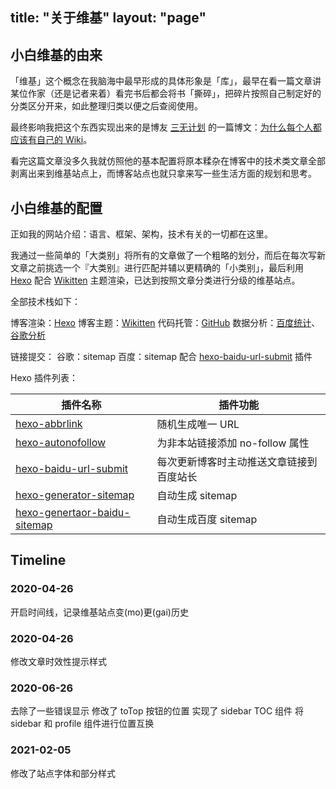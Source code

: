 title: "关于维基"
layout: "page"
---

## 小白维基的由来

「维基」这个概念在我脑海中最早形成的具体形象是「库」，最早在看一篇文章讲某位作家（还是记者来着）看完书后都会将书「撕碎」，把碎片按照自己制定好的分类区分开来，如此整理归类以便之后查阅使用。

最终影响我把这个东西实现出来的是博友 [三无计划][1] 的一篇博文：[为什么每个人都应该有自己的 Wiki][2]。

看完这篇文章没多久我就仿照他的基本配置将原本糅杂在博客中的技术类文章全部剥离出来到维基站点上，而博客站点也就只拿来写一些生活方面的规划和思考。

## 小白维基的配置

正如我的网站介绍：语言、框架、架构，技术有关的一切都在这里。

我通过一些简单的「大类别」将所有的文章做了一个粗略的划分，而后在每次写新文章之前挑选一个『大类别』进行匹配并辅以更精确的「小类别」，最后利用 [Hexo][3] 配合 [Wikitten][4] 主题渲染，已达到按照文章分类进行分级的维基站点。

全部技术栈如下：

博客渲染：[Hexo][3]
博客主题：[Wikitten][4]
代码托管：[GitHub][12]
数据分析：[百度统计][5]、[谷歌分析][6]

链接提交：
谷歌：sitemap
百度：sitemap 配合 [hexo-baidu-url-submit][7] 插件

Hexo 插件列表：

| 插件名称 | 插件功能 |
| --- | --- |
| [hexo-abbrlink][8] | 随机生成唯一 URL |
| [hexo-autonofollow][9] | 为非本站链接添加 no-follow 属性 |
| [hexo-baidu-url-submit][7] | 每次更新博客时主动推送文章链接到百度站长 |
| [hexo-generator-sitemap][10] | 自动生成 sitemap |
| [hexo-genertaor-baidu-sitemap][11] | 自动生成百度 sitemap |

## Timeline

### 2020-04-26

开启时间线，记录维基站点变(mo)更(gai)历史

### 2020-04-26

修改文章时效性提示样式

### 2020-06-26

去除了一些错误显示 
修改了 toTop 按钮的位置 
实现了 sidebar TOC 组件
将 sidebar 和 profile 组件进行位置互换

### 2021-02-05

修改了站点字体和部分样式

[1]: https://www.imalan.cn/
[2]: https://blog.imalan.cn/archives/108/
[3]: https://hexo.io
[4]: https://github.com/zthxxx/hexo-theme-Wikitten
[5]: https://tongji.baidu.com/web/welcome/login
[6]: https://analytics.google.com/analytics/
[7]: https://github.com/huiwang/hexo-baidu-url-submit
[8]: https://github.com/rozbo/hexo-abbrlink
[9]: https://github.com/liuzc/hexo-autonofollow
[10]: https://github.com/hexojs/hexo-generator-sitemap
[11]: https://github.com/coneycode/hexo-generator-baidu-sitemap
[12]: https://github.com
